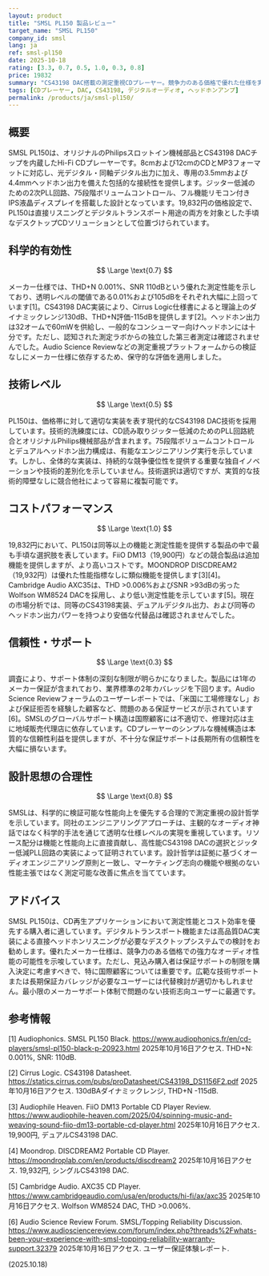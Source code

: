 ```yaml
---
layout: product
title: "SMSL PL150 製品レビュー"
target_name: "SMSL PL150"
company_id: smsl
lang: ja
ref: smsl-pl150
date: 2025-10-18
rating: [3.3, 0.7, 0.5, 1.0, 0.3, 0.8]
price: 19832
summary: "CS43198 DAC搭載の測定重視CDプレーヤー。競争力のある価格で優れた仕様を実現するが、サポート体制の不備が欠点"
tags: [CDプレーヤー, DAC, CS43198, デジタルオーディオ, ヘッドホンアンプ]
permalink: /products/ja/smsl-pl150/
---
```


## 概要

SMSL PL150は、オリジナルのPhilipsスロットイン機械部品とCS43198 DACチップを内蔵したHi-Fi CDプレーヤーです。8cmおよび12cmのCDとMP3フォーマットに対応し、光デジタル・同軸デジタル出力に加え、専用の3.5mmおよび4.4mmヘッドホン出力を備えた包括的な接続性を提供します。ジッター低減のための2次PLL回路、75段階ボリュームコントロール、フル機能リモコン付きIPS液晶ディスプレイを搭載した設計となっています。19,832円の価格設定で、PL150は直接リスニングとデジタルトランスポート用途の両方を対象とした手頃なデスクトップCDソリューションとして位置づけられています。

## 科学的有効性

$$ \Large \text{0.7} $$

メーカー仕様では、THD+N 0.001%、SNR 110dBという優れた測定性能を示しており、透明レベルの閾値である0.01%および105dBをそれぞれ大幅に上回っています[1]。CS43198 DAC実装により、Cirrus Logic仕様書によると理論上のダイナミックレンジ130dB、THD+N評価-115dBを提供します[2]。ヘッドホン出力は32オームで60mWを供給し、一般的なコンシューマー向けヘッドホンには十分です。ただし、認知された測定ラボからの独立した第三者測定は確認されませんでした。Audio Science Reviewなどの測定重視プラットフォームからの検証なしにメーカー仕様に依存するため、保守的な評価を適用しました。

## 技術レベル

$$ \Large \text{0.5} $$

PL150は、価格帯に対して適切な実装を表す現代的なCS43198 DAC技術を採用しています。技術的洗練度には、CD読み取りジッター低減のためのPLL回路統合とオリジナルPhilips機械部品が含まれます。75段階ボリュームコントロールとデュアルヘッドホン出力構成は、有能なエンジニアリング実行を示しています。しかし、全体的な実装は、持続的な競争優位性を提供する重要な独自イノベーションや技術的差別化を示していません。技術選択は適切ですが、実質的な技術的障壁なしに競合他社によって容易に複製可能です。

## コストパフォーマンス

$$ \Large \text{1.0} $$

19,832円において、PL150は同等以上の機能と測定性能を提供する製品の中で最も手頃な選択肢を表しています。FiiO DM13（19,900円）などの競合製品は追加機能を提供しますが、より高いコストです。MOONDROP DISCDREAM2（19,932円）は優れた性能指標なしに類似機能を提供します[3][4]。Cambridge Audio AXC35は、THD >0.006%およびSNR >93dBの劣ったWolfson WM8524 DACを採用し、より低い測定性能を示しています[5]。現在の市場分析では、同等のCS43198実装、デュアルデジタル出力、および同等のヘッドホン出力パワーを持つより安価な代替品は確認されませんでした。

## 信頼性・サポート

$$ \Large \text{0.3} $$

調査により、サポート体制の深刻な制限が明らかになりました。製品には1年のメーカー保証が含まれており、業界標準の2年カバレッジを下回ります。Audio Science Reviewフォーラムのユーザーレポートでは、「米国に工場修理なし」および保証拒否を経験した顧客など、問題のある保証サービスが示されています[6]。SMSLのグローバルサポート構造は国際顧客には不適切で、修理対応は主に地域販売代理店に依存しています。CDプレーヤーのシンプルな機械構造は本質的な信頼性利益を提供しますが、不十分な保証サポートは長期所有の信頼性を大幅に損ないます。

## 設計思想の合理性

$$ \Large \text{0.8} $$

SMSLは、科学的に検証可能な性能向上を優先する合理的で測定重視の設計哲学を示しています。同社のエンジニアリングアプローチは、主観的なオーディオ神話ではなく科学的手法を通じて透明な仕様レベルの実現を重視しています。リソース配分は機能と性能向上に直接貢献し、高性能CS43198 DACの選択とジッター低減PLL回路の実装によって証明されています。設計哲学は証拠に基づくオーディオエンジニアリング原則と一致し、マーケティング志向の機能や根拠のない性能主張ではなく測定可能な改善に焦点を当てています。

## アドバイス

SMSL PL150は、CD再生アプリケーションにおいて測定性能とコスト効率を優先する購入者に適しています。デジタルトランスポート機能または高品質DAC実装による直接ヘッドホンリスニングが必要なデスクトップシステムでの検討をお勧めします。優れたメーカー仕様は、競争力のある価格での強力なオーディオ性能の可能性を示唆しています。ただし、見込み購入者は保証サポートの制限を購入決定に考慮すべきで、特に国際顧客については重要です。広範な技術サポートまたは長期保証カバレッジが必要なユーザーには代替検討が適切かもしれません。最小限のメーカーサポート体制で問題のない技術志向ユーザーに最適です。

## 参考情報

[1] Audiophonics. SMSL PL150 Black. https://www.audiophonics.fr/en/cd-players/smsl-pl150-black-p-20923.html 2025年10月16日アクセス. THD+N: 0.001%, SNR: 110dB.

[2] Cirrus Logic. CS43198 Datasheet. https://statics.cirrus.com/pubs/proDatasheet/CS43198_DS1156F2.pdf 2025年10月16日アクセス. 130dBAダイナミックレンジ, THD+N -115dB.

[3] Audiophile Heaven. FiiO DM13 Portable CD Player Review. https://www.audiophile-heaven.com/2025/04/spinning-music-and-weaving-sound-fiio-dm13-portable-cd-player.html 2025年10月16日アクセス. 19,900円, デュアルCS43198 DAC.

[4] Moondrop. DISCDREAM2 Portable CD Player. https://moondroplab.com/en/products/discdream2 2025年10月16日アクセス. 19,932円, シングルCS43198 DAC.

[5] Cambridge Audio. AXC35 CD Player. https://www.cambridgeaudio.com/usa/en/products/hi-fi/ax/axc35 2025年10月16日アクセス. Wolfson WM8524 DAC, THD >0.006%.

[6] Audio Science Review Forum. SMSL/Topping Reliability Discussion. https://www.audiosciencereview.com/forum/index.php?threads%2Fwhats-been-your-experience-with-smsl-topping-reliability-warranty-support.32379 2025年10月16日アクセス. ユーザー保証体験レポート.

(2025.10.18)